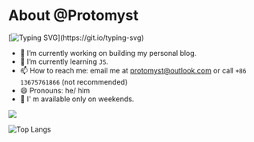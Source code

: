 About @Protomyst
====
  [![Typing SVG](https://readme-typing-svg.herokuapp.com?font=Fira+Code&pause=1000&width=435&lines=Hi%2C+there!+This+is+Protomyst.)](https://git.io/typing-svg)  

- 🔭 I’m currently working on building my personal blog.
- 🌱 I’m currently learning `JS`.
- 📫 How to reach me: email me at protomyst@outlook.com or call `+86 13675761866` (not recommended)
- 😄 Pronouns: he/ him
- 🍹 I' m available only on weekends.

![](https://github-readme-stats.vercel.app/api?username=Protomyst&show_icons=true&theme=transparent)

![Top Langs](https://github-readme-stats.vercel.app/api/top-langs/?username=Protomyst&layout=compact&theme=transparent)
